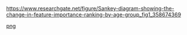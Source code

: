 https://www.researchgate.net/figure/Sankey-diagram-showing-the-change-in-feature-importance-ranking-by-age-group_fig1_358674369

[png](images/posts/2022-07-30-sankey-chart-in-python_files/sankeyimg.webp)
